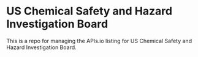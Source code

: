 # US Chemical Safety and Hazard Investigation Board
This is a repo for managing the APIs.io listing for US Chemical Safety and Hazard Investigation Board.